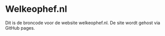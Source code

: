 # Welkeophef.nl
Dit is de broncode voor de website welkeophef.nl. De site wordt gehost via GitHub pages.
